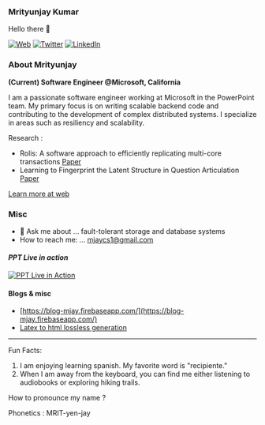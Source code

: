 ### Mrityunjay Kumar

Hello there 👋

[![Web](https://github-production-user-asset-6210df.s3.amazonaws.com/18567270/248499253-821230ed-06fb-4c2e-87de-b08cad589f00.png)](https://mrityunjaykumar911.github.io/)
[![Twitter](https://github-production-user-asset-6210df.s3.amazonaws.com/18567270/248499289-28af1ebf-f436-4036-8c0f-93a7f02148f2.png)](https://twitter.com/imrityunjayk)
[![LinkedIn](https://github-production-user-asset-6210df.s3.amazonaws.com/18567270/248499309-ea6ea27e-3d24-4f5f-af1f-bf234255a50f.png)](https://www.linkedin.com/in/mrkumar20/)


### About Mrityunjay
**(Current) Software Engineer @Microsoft, California**

I am a passionate software engineer working at Microsoft in the PowerPoint team. My primary focus is on writing scalable backend code and contributing to the development of complex distributed systems. I specialize in areas such as resiliency and scalability.

Research :
- Rolis: A software approach to efficiently replicating multi-core transactions [Paper](https://dl.acm.org/doi/pdf/10.1145/3492321.3519561)
- Learning to Fingerprint the Latent Structure in Question Articulation [Paper](https://ieeexplore.ieee.org/document/8614044)

[Learn more at web](https://www3.cs.stonybrook.edu/~mrkumar/)

### Misc
- 💬 Ask me about ... fault-tolerant storage and database systems
- How to reach me: ... [mjaycs1@gmail.com](mailto:mjaycs1@gmail.com)

#### *PPT Live in action*

[![PPT Live in Action](https://github-production-user-asset-6210df.s3.amazonaws.com/18567270/248500388-063c1baa-4942-4a19-853f-9daa1fa53580.png)](https://youtu.be/qrBoC5Ct0Kc?t=27)

#### Blogs & misc
- [https://blog-mjay.firebaseapp.com/](https://blog-mjay.firebaseapp.com/)
- [Latex to html lossless generation](https://github.com/mrityunjaykumar911/mrityunjaykumar911.github.io/tree/master/tag-code)

---

Fun Facts:
1. I am enjoying learning spanish. My favorite word is "recipiente."
2. When I am away from the keyboard, you can find me either listening to audiobooks or exploring hiking trails.


How to pronounce my name ?

Phonetics : MRIT-yen-jay
